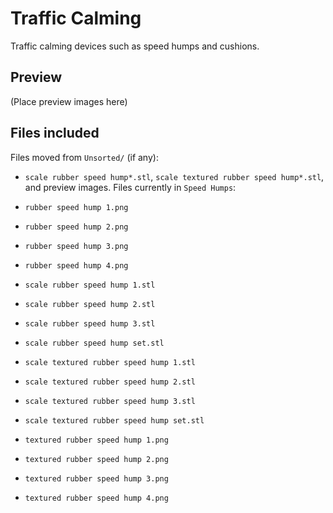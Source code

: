 # Traffic Calming

Traffic calming devices such as speed humps and cushions.

## Preview

(Place preview images here)

 

## Files included

Files moved from `Unsorted/` (if any):

- `scale rubber speed hump*.stl`, `scale textured rubber speed hump*.stl`, and preview images.
Files currently in `Speed Humps`:

- `rubber speed hump 1.png`
- `rubber speed hump 2.png`
- `rubber speed hump 3.png`
- `rubber speed hump 4.png`
- `scale rubber speed hump 1.stl`
- `scale rubber speed hump 2.stl`
- `scale rubber speed hump 3.stl`
- `scale rubber speed hump set.stl`
- `scale textured rubber speed hump 1.stl`
- `scale textured rubber speed hump 2.stl`
- `scale textured rubber speed hump 3.stl`
- `scale textured rubber speed hump set.stl`
- `textured rubber speed hump 1.png`
- `textured rubber speed hump 2.png`
- `textured rubber speed hump 3.png`
- `textured rubber speed hump 4.png`
